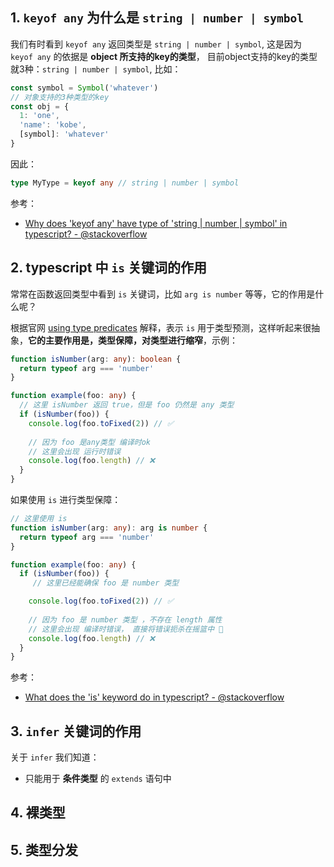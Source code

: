 ## 1. `keyof any` 为什么是 `string | number | symbol`

我们有时看到 `keyof any` 返回类型是 `string | number | symbol`, 这是因为 `keyof any` 的依据是 **object 所支持的key的类型**， 目前object支持的key的类型就3种：`string | number | symbol`, 比如：

```js
const symbol = Symbol('whatever')
// 对象支持的3种类型的key
const obj = {
  1: 'one',
  'name': 'kobe',
  [symbol]: 'whatever'
}
```

因此：

```typescript
type MyType = keyof any // string | number | symbol
```

参考：

- [Why does 'keyof any' have type of 'string | number | symbol' in typescript? - @stackoverflow](https://stackoverflow.com/a/55535722/7185283)



## 2. typescript 中 `is` 关键词的作用

常常在函数返回类型中看到 `is` 关键词，比如 `arg is number` 等等，它的作用是什么呢？

根据官网 [using type predicates](https://www.typescriptlang.org/docs/handbook/2/narrowing.html#using-type-predicates) 解释，表示 `is` 用于类型预测，这样听起来很抽象，**它的主要作用是，类型保障，对类型进行缩窄**，示例：

```typescript
function isNumber(arg: any): boolean {
  return typeof arg === 'number'
}

function example(foo: any) {
  // 这里 isNumber 返回 true，但是 foo 仍然是 any 类型
  if (isNumber(foo)) {
    console.log(foo.toFixed(2)) // ✅
    
    // 因为 foo 是any类型 编译时ok
    // 这里会出现 运行时错误
    console.log(foo.length) // ❌
  }
}
```



如果使用 `is` 进行类型保障：

```typescript
// 这里使用 is
function isNumber(arg: any): arg is number {
  return typeof arg === 'number'
}

function example(foo: any) {
  if (isNumber(foo)) {
     // 这里已经能确保 foo 是 number 类型

    console.log(foo.toFixed(2)) // ✅
    
    // 因为 foo 是 number 类型 ，不存在 length 属性
    // 这里会出现 编译时错误， 直接将错误扼杀在摇篮中 🎉
    console.log(foo.length) // ❌
  }
}
```

参考：

- [What does the 'is' keyword do in typescript? - @stackoverflow](https://stackoverflow.com/a/45748366/7185283)



## 3. `infer` 关键词的作用

关于 `infer` 我们知道：

- 只能用于 **条件类型** 的 `extends` 语句中



## 4. 裸类型


## 5. 类型分发
